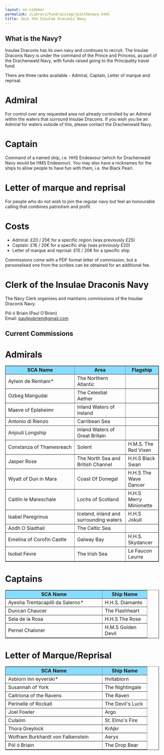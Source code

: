 ```yaml
---
layout: no-sidebar
permalink: /Library/Fundraising/jointhenavy.html
title: Join the Insulae Draconis Navy
---
```


## What is the Navy?

Insulae Draconis has its own navy and continues to recruit. The Insulae Draconis Navy is under the command of the Prince and Princess, as part of the Drachenwald Navy, with funds raised going to the Principality travel fund.

There are three ranks available - Admiral, Captain, Letter of marque and reprisal.

# Admiral
For control over any requested area not already controlled by an Admiral within the waters that surround Insulae Draconis. If you wish you be an Admiral for waters outside of this, please contact the Drachenwald Navy.

# Captain
Command of a named ship, i.e. HHS Endeavour (which for Drachenwald Navy would be HMS Endeavour). You may also have a nicknames for the ships to allow people to have fun with them, i.e. the Black Pearl.

# Letter of marque and reprisal
For people who do not wish to join the regular navy but feel an honourable calling that combines patriotism and profit.

# Costs
- Admiral: £20 / 25€ for a specific region (was previously £25)
- Captain: £16 / 20€ for a specific ship (was previously £20)
- Letter of marque and reprisal: £15 / 20€ for a specific ship

Commissions come with a PDF format letter of commission, but a personalised one from the scribes can be obtained for an additional fee.


# Clerk of the Insulae Draconis Navy
The Navy Clerk organises and maintains commissions of the Insulae Draconis Navy.

Pól ó Briain (Paul O'Brien)  
Email: [pauljpobrien@gmail.com](mailto:pauljpobrien@gmail.com)  

## Current Commissions

# Admirals

<table border="1" cellspacing="0" cellpadding="0">
<tr> <td width="300" bgcolor="#88ddFF"><div align="center"><strong>SCA Name</strong></div></td><td width="200" bgcolor="#88ddFF"><div align="center"><strong>Area</strong></div></td><td width="100" bgcolor="#88ddFF"><div align="center"><strong>Flagship</strong></div></td></tr>
      <tr>
        <td>Aylwin de Renham<em>*</em></td>
        <td>The Northern Atlantic</td>
        <td></td>
      </tr>
      <tr>
        <td>Ozbeg Mangudai</td>
        <td>The Celestial Aether</td>
        <td></td>
      </tr>
      <tr>
        <td>Maeve of Eplaheimr</td>
        <td>Inland Waters of Ireland</td>
        <td></td>
      </tr>
      <tr>
        <td>Antonio di Rienzo</td>
        <td>Carribean Sea</td>
        <td></td>
      </tr>
        <tr>
        <td>Anjouli Longship</td>
        <td>Inland Waters of Great Britain</td>
        <td></td>
      </tr>
      <tr>
	    <td>Constanza of Thamesreach</td>
	    <td>Solent</td>
	    <td>H.M.S. The Red Vixen</td>
     </tr>
     <tr>
        <td>Jasper Rose</td>
        <td>The North Sea and British Channel</td>
        <td>H.H.S Black Swan</td>
     </tr>
     <tr>
       <td>Wyatt of Dun in Mara</td>
       <td>Coast Of Donegal</td>
       <td>H.H.S The Wave Dancer</td>
    </tr>
    <tr>
    <td>Caitlin le Mareschale</td><td>Lochs of Scotland</td>
	<td>H.H.S Merry Minionette</td>
	</tr>
	<tr>
	<td>Isabel Peregrinus</td>
	<td>Iceland, inland and surrounding waters</td>
	<td>H.H.S Jokull</td>
	</tr>
	<tr>
	<td>Aodh O Siadhail</td>
	<td>The Celtic Sea</td>
	<td></td>
	</tr>
    <tr>
	<td>Emelina of Corofin Castle</td>
	<td>Galway Bay</td>
	<td>H.H.S. Skydancer</td>
    </tr> 
    <tr>
	<td>Isobel Fevre</td>
	<td>The Irish Sea</td>
	<td>Le Faucon Leurre</td>
    </tr> 
    </table>
   
   
   
# Captains
<table border="1" cellspacing="0" cellpadding="0">
 <tr>
  <td width="300" bgcolor="#88ddFF"><div align="center"><strong>SCA Name</strong></div></td>
  <td width="130" bgcolor="#88ddFF"><div align="center"><strong>Ship Name</strong></div></td>
      </tr>
      <tr>
        <td> Ayesha Trentacapilli da Salerno<em>*</em></td>
        <td>H.H.S. Diamante</td>
      </tr>
      <tr> 
	<td>Duncan Chaucer</td>
	<td>The Flashheart</td>
      </tr>
<tr>
<td>Sela de la Rosa</td>
<td>H.H.S The Rose </td>
</tr>
<tr><td>Pernel Chaloner</td>
<td>H.M.S Golden Devil</td>
</tr>
   </table>

# Letter of Marque/Reprisal

<table border="1" cellspacing="0" cellpadding="0">
      <tr>
        <td width="300" bgcolor="#88ddFF"><div align="center"><strong>SCA Name</strong></div></td>
        <td width="130" bgcolor="#88ddFF"><div align="center"><strong>Ship Name</strong></div></td>
        </tr>
      <tr>
        <td>Asbiorn inn eyverski<em>*</em></td>
        <td>Hvitabiorn</td>
        </tr>
		<tr>
        <td>Susannah of York</td>
        <td>The Nightingale</td>
        </tr>
		<tr>
        <td>Caitriona of the Ravens</td>
        <td>The Raven</td>
        </tr>
		<tr>
        <td>Perinelle of Rockall</td>
        <td>The Devil's Luck</td>
        </tr>
<tr>
<td>Joel Fowler</td>
<td>Argo</td>
</tr>
<tr>
<td>Culainn</td>
<td>St. Elmo's Fire</td>
</tr>
<tr>
<td>Thora Greylock</td>
<td>KrAjkr</td>
</tr>
<tr>
<td>Wolfram Burkhardt von Falkenstein</td>
<td>Aerys</td>
</tr>
<tr>
<td>Pól ó Briain</td>
<td>The Drop Bear</td>
</tr>
</table>
 <br />


